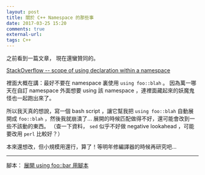 ```yaml
---
layout: post
title: 關於 C++ Namespace 的那些事
date: 2017-03-25 15:20
comments: true
external-url:
tags: C++
---
```


之前看到一篇文章，
現在還蠻贊同的。

[StackOverflow -- scope of using declaration within a namespace
](http://stackoverflow.com/questions/6175705/scope-of-using-declaration-within-a-namespace)

裡面大概在講：最好不要在 namespace 裏使用 `using foo::blah` 。
因為萬一哪天在自訂 namespace 外面想要 using 該 namespace ，連裡面藏起來的妖魔鬼怪也一起跑出來了。

所以我天真的想說，寫一個 bash script ，讓它幫我把 `using foo::blah` 自動展開成 `foo::blah` ，然後我就崩潰了...
展開的時候匹配做得不好，還可能會改到一些不該動的東西。
（查一下資料， `sed` 似乎不好做 negative lookahead ，可能要改用 `perl` 比較好？）

本來還想改，但小規模用還行，算了！等明年修編譯器的時候再研究吧...

---
腳本：
[展開 using foo::bar 用腳本](https://github.com/peter0749/BashScript/blob/master/remove_using_in_CPP.sh)
